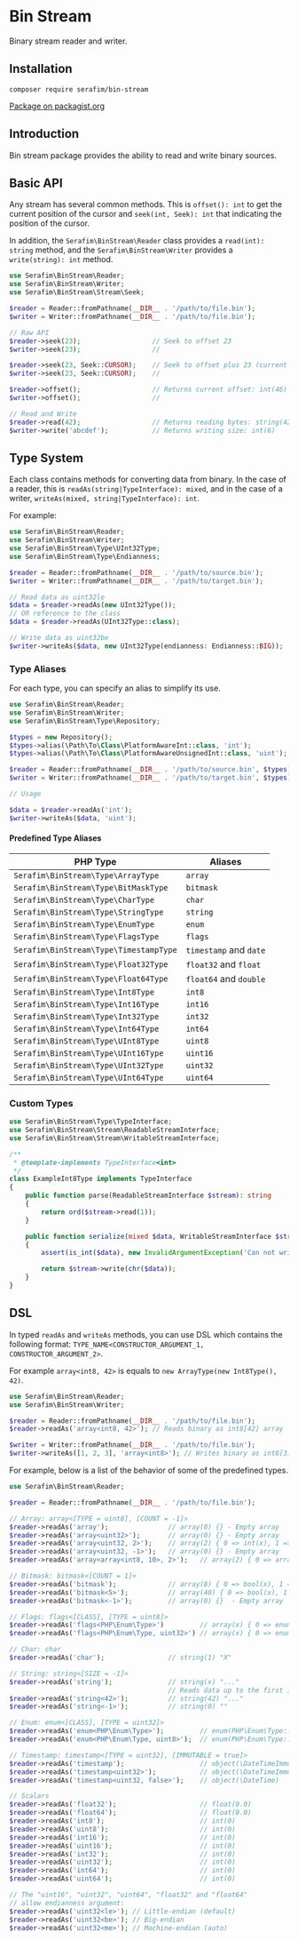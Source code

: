 # Bin Stream

Binary stream reader and writer.

## Installation

`composer require serafim/bin-stream`

[Package on packagist.org](https://packagist.org/packages/serafim/bin-stream)

## Introduction

Bin stream package provides the ability to read and write binary sources.

## Basic API

Any stream has several common methods. This is `offset(): int` to get the
current position of the cursor and `seek(int, Seek): int` that indicating the
position of the cursor.

In addition, the `Serafim\BinStream\Reader` class provides a `read(int): string`
method, and the `Serafim\BinStream\Writer` provides a `write(string): int` method.

```php
use Serafim\BinStream\Reader;
use Serafim\BinStream\Writer;
use Serafim\BinStream\Stream\Seek;

$reader = Reader::fromPathname(__DIR__ . '/path/to/file.bin');
$writer = Writer::fromPathname(__DIR__ . '/path/to/file.bin');

// Raw API
$reader->seek(23);                  // Seek to offset 23
$writer->seek(23);                  //

$reader->seek(23, Seek::CURSOR);    // Seek to offset plus 23 (current + 23)
$writer->seek(23, Seek::CURSOR);    //

$reader->offset();                  // Returns current offset: int(46)
$writer->offset();                  //

// Read and Write
$reader->read(42);                  // Returns reading bytes: string(42) "..."
$writer->write('abcdef');           // Returns writing size: int(6)
```

## Type System

Each class contains methods for converting data from binary. In the case of
a reader, this is `readAs(string|TypeInterface): mixed`, and in the case of a
writer, `writeAs(mixed, string|TypeInterface): int`.

For example:
```php
use Serafim\BinStream\Reader;
use Serafim\BinStream\Writer;
use Serafim\BinStream\Type\UInt32Type;
use Serafim\BinStream\Type\Endianness;

$reader = Reader::fromPathname(__DIR__ . '/path/to/source.bin');
$writer = Writer::fromPathname(__DIR__ . '/path/to/target.bin');

// Read data as uint32le
$data = $reader->readAs(new UInt32Type());
// OR reference to the class
$data = $reader->readAs(UInt32Type::class);

// Write data as uint32be
$writer->writeAs($data, new UInt32Type(endianness: Endianness::BIG));
```

### Type Aliases

For each type, you can specify an alias to simplify its use.

```php
use Serafim\BinStream\Reader;
use Serafim\BinStream\Writer;
use Serafim\BinStream\Type\Repository;

$types = new Repository();
$types->alias(\Path\To\Class\PlatformAwareInt::class, 'int');
$types->alias(\Path\To\Class\PlatformAwareUnsignedInt::class, 'uint');

$reader = Reader::fromPathname(__DIR__ . '/path/to/source.bin', $types);
$writer = Writer::fromPathname(__DIR__ . '/path/to/target.bin', $types);

// Usage

$data = $reader->readAs('int');
$writer->writeAs($data, 'uint');
```

#### Predefined Type Aliases

| PHP Type                               | Aliases                   |
|----------------------------------------|---------------------------|
| `Serafim\BinStream\Type\ArrayType`     | `array`                   |
| `Serafim\BinStream\Type\BitMaskType`   | `bitmask`                 |
| `Serafim\BinStream\Type\CharType`      | `char`                    |
| `Serafim\BinStream\Type\StringType`    | `string`                  |
| `Serafim\BinStream\Type\EnumType`      | `enum`                    |
| `Serafim\BinStream\Type\FlagsType`     | `flags`                   |
| `Serafim\BinStream\Type\TimestampType` | `timestamp` and `date`    |
| `Serafim\BinStream\Type\Float32Type`   | `float32` and `float`     |
| `Serafim\BinStream\Type\Float64Type`   | `float64` and `double`    |
| `Serafim\BinStream\Type\Int8Type`      | `int8`                    |
| `Serafim\BinStream\Type\Int16Type`     | `int16`                   |
| `Serafim\BinStream\Type\Int32Type`     | `int32`                   |
| `Serafim\BinStream\Type\Int64Type`     | `int64`                   |
| `Serafim\BinStream\Type\UInt8Type`     | `uint8`                   |
| `Serafim\BinStream\Type\UInt16Type`    | `uint16`                  |
| `Serafim\BinStream\Type\UInt32Type`    | `uint32`                  |
| `Serafim\BinStream\Type\UInt64Type`    | `uint64`                  |

### Custom Types

```php
use Serafim\BinStream\Type\TypeInterface;
use Serafim\BinStream\Stream\ReadableStreamInterface;
use Serafim\BinStream\Stream\WritableStreamInterface;

/**
 * @template-implements TypeInterface<int>
 */
class ExampleInt8Type implements TypeInterface
{
    public function parse(ReadableStreamInterface $stream): string
    {
        return ord($stream->read(1));
    }

    public function serialize(mixed $data, WritableStreamInterface $stream): int
    {
        assert(is_int($data), new InvalidArgumentException('Can not write non-int type'));

        return $stream->write(chr($data));
    }
}
```

## DSL

In typed `readAs` and `writeAs` methods, you can use DSL which contains the
following format: `TYPE_NAME<CONSTRUCTOR_ARGUMENT_1, CONSTRUCTOR_ARGUMENT_2>`.

For example `array<int8, 42>` is equals to `new ArrayType(new Int8Type(), 42)`.

```php
use Serafim\BinStream\Reader;
use Serafim\BinStream\Writer;

$reader = Reader::fromPathname(__DIR__ . '/path/to/file.bin');
$reader->readAs('array<int8, 42>'); // Reads binary as int8[42] array

$writer = Writer::fromPathname(__DIR__ . '/path/to/file.bin');
$writer->writeAs([1, 2, 3], 'array<int8>'); // Writes binary as int8[3] array
```

For example, below is a list of the behavior of some of the predefined types.

```php
use Serafim\BinStream\Reader;

$reader = Reader::fromPathname(__DIR__ . '/path/to/file.bin');

// Array: array<[TYPE = uint8], [COUNT = -1]>
$reader->readAs('array');               // array(0) {} - Empty array
$reader->readAs('array<uint32>');       // array(0) {} - Empty array
$reader->readAs('array<uint32, 2>');    // array(2) { 0 => int(x), 1 => int(x) }
$reader->readAs('array<uint32, -1>');   // array(0) {} - Empty array
$reader->readAs('array<array<int8, 10>, 2>');   // array(2) { 0 => array(10) {...}, ... }

// Bitmask: bitmask<[COUNT = 1]>
$reader->readAs('bitmask');             // array(8) { 0 => bool(x), 1 => ... }
$reader->readAs('bitmask<5>');          // array(40) { 0 => bool(x), 1 => ... }
$reader->readAs('bitmask<-1>');         // array(0) {}  - Empty array

// Flags: flags<[CLASS], [TYPE = uint8]>
$reader->readAs('flags<PHP\Enum\Type>')         // array(x) { 0 => enum(PHP\Enum\Type::CASE), ... }
$reader->readAs('flags<PHP\Enum\Type, uint32>') // array(x) { 0 => enum(PHP\Enum\Type::CASE), ... }

// Char: char
$reader->readAs('char');                // string(1) "X"

// String: string<[SIZE = -1]>
$reader->readAs('string');              // string(x) "..."
                                        // Reads data up to the first incoming \x00 char.
$reader->readAs('string<42>');          // string(42) "..."
$reader->readAs('string<-1>');          // string(0) ""

// Enum: enum<[CLASS], [TYPE = uint32]>
$reader->readAs('enum<PHP\Enum\Type>');         // enum(PHP\Enum\Type::class)
$reader->readAs('enum<PHP\Enum\Type, uint8>');  // enum(PHP\Enum\Type::class)

// Timestamp: timestamp<[TYPE = uint32], [IMMUTABLE = true]>
$reader->readAs('timestamp');                   // object(\DateTimeImmutable)
$reader->readAs('timestamp<uint32>');           // object(\DateTimeImmutable)
$reader->readAs('timestamp<uint32, false>');    // object(\DateTime)

// Scalars
$reader->readAs('float32');                     // float(0.0)
$reader->readAs('float64');                     // float(0.0)
$reader->readAs('int8');                        // int(0)
$reader->readAs('uint8');                       // int(0)
$reader->readAs('int16');                       // int(0)
$reader->readAs('uint16');                      // int(0)
$reader->readAs('int32');                       // int(0)
$reader->readAs('uint32');                      // int(0)
$reader->readAs('int64');                       // int(0)
$reader->readAs('uint64');                      // int(0)

// The "uint16", "uint32", "uint64", "float32" and "float64"
// allow endianness argument:
$reader->readAs('uint32<le>'); // Little-endian (default)
$reader->readAs('uint32<be>'); // Big-endian
$reader->readAs('uint32<me>'); // Machine-endian (auto)
```


